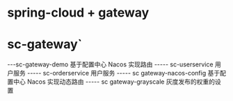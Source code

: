 # spring-cloud + gateway


# sc-gateway`
---sc-gateway-demo 基于配置中心 Nacos 实现路由
----- sc-userservice 用户服务
----- sc-orderservice 用户服务
----- sc gateway-nacos-config 基于配置中心 Nacos 实现动态路由
----- sc gateway-grayscale 灰度发布的权重的设置